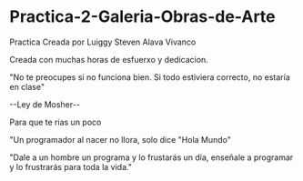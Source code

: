 # Practica-2-Galeria-Obras-de-Arte

Practica Creada por Luiggy Steven Alava Vivanco

Creada con muchas horas de esfuerxo y dedicacion.

"No te preocupes si no funciona bien. Si todo estiviera correcto, no estaría en clase"

--Ley de Mosher--

Para que te rias un poco

"Un programador al nacer no llora, solo dice "Hola Mundo"

"Dale a un hombre un programa y lo frustarás un día, enseñale a programar y lo frustrarás para toda la vida."

